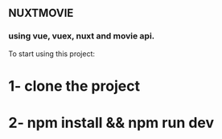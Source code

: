 ## NUXTMOVIE
### using vue, vuex, nuxt and movie api.

To start using this project:
# 1- clone the project
# 2- npm install && npm run dev
